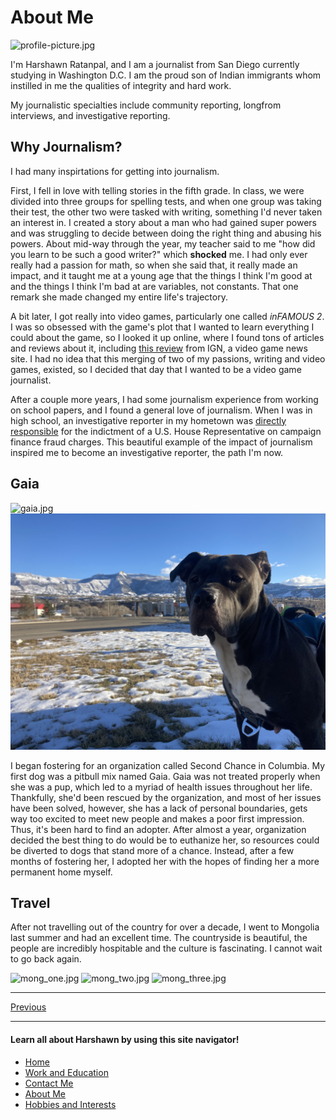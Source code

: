 # About Me

![profile-picture.jpg](https://kcou.fm/wp-content/uploads/2021/09/ABE87A91-5EC6-42BE-A252-7AF3127B77C7-Harshawn-Ratanpal-1-485x485.jpeg)

I'm Harshawn Ratanpal, and I am a journalist from San Diego currently studying in Washington D.C. I am the proud son of Indian immigrants whom instilled in me the qualities of integrity and hard work.

My journalistic specialties include community reporting, longfrom interviews, and investigative reporting. 

## Why Journalism?

I had many inspirtations for getting into journalism. 

First, I fell in love with telling stories in the fifth grade. In class, we were divided into three groups for spelling tests,
and when one group was taking their test, the other two were tasked with writing, something I'd never taken an interest in. 
I created a story about a man who had gained super powers and was struggling to decide between doing the right thing and abusing his powers.
About mid-way through the year, my teacher said to me "how did you learn to be such a good writer?" which **shocked** me. I had only ever really had a passion
for math, so when she said that, it really made an impact, and it taught me at a young age that the things I think I'm good at and the things I think
I'm bad at are variables, not constants. That one remark she made changed my entire life's trajectory. 

A bit later, I got really into video games, particularly one called *inFAMOUS 2*. I was so obsessed with the game's plot that I wanted to learn
everything I could about the game, so I looked it up online, where I found tons of articles and reviews about it,
including [this review](https://www.ign.com/articles/2011/05/27/infamous-2-review-2) from IGN, a video game news site. 
I had no idea that this merging of two of my passions, writing and video games, existed, so I decided that day that I wanted to be a video game journalist. 

After a couple more years, I had some journalism experience from working on school papers, and I found a general love of journalism.
When I was in high school, an investigative reporter in my hometown was [directly responsible](https://timesofsandiego.com/politics/2019/12/03/how-a-384-word-story-by-morgan-cook-led-to-duncan-hunters-guilty-plea/)
for the indictment of a U.S. House Representative on campaign finance fraud charges. This beautiful example of the impact of journalism
inspired me to become an investigative reporter, the path I'm now. 

## Gaia
![gaia.jpg](https://i.imgur.com/jWnOCxd.jpeg) ![gaia2.jpg](IMG_2897.jpeg)

I began fostering for an organization called Second Chance in Columbia. My first dog was a pitbull mix named Gaia. 
Gaia was not treated properly when she was a pup, which led to a myriad of health issues throughout her life.
Thankfully, she'd been rescued by the organization, and most of her issues have been solved, however, she has a lack of personal boundaries, gets way 
too excited to meet new people and makes a poor first impression. Thus, it's been hard to find an adopter. After almost a year, organization decided the best thing to do
would be to euthanize her, so resources could be diverted to dogs that stand more of a chance. Instead, after a few months of fostering her, I adopted her
with the hopes of finding her a more permanent home myself. 

## Travel
After not travelling out of the country for over a decade, I went to Mongolia last summer and had an excellent time. The countryside is beautiful,
the people are incredibly hospitable and the culture is fascinating. I cannot wait to go back again. 

![mong_one.jpg](https://i.imgur.com/sqAhx0d.jpg)
![mong_two.jpg](https://i.imgur.com/zWPtSRd.jpg)
![mong_three.jpg](https://i.imgur.com/INTm1KN.jpg)
***
[Previous](About_Me.md)
*** 
#### Learn all about Harshawn by using this site navigator!
* [Home](README.md)
* [Work and Education](Work.md)
* [Contact Me](Contact.md)
* [About Me](AboutMe.md)
* [Hobbies and Interests](Hobbies.md)

